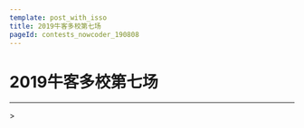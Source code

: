 ```yaml
---
template: post_with_isso
title: 2019牛客多校第七场
pageId: contests_nowcoder_190808
---
```


# 2019牛客多校第七场









<hr />
> <span id='poem'></span>

<div id="__comment"></div>
<script>$(function(){$.ajax('/api/poem?rnd='+Date.now()+Math.random()).done(function(data){$('#poem').text(data);});});</script>
